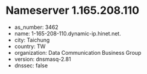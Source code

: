 # Nameserver 1.165.208.110

* as_number: 3462
* name: 1-165-208-110.dynamic-ip.hinet.net.
* city: Taichung
* country: TW
* organization: Data Communication Business Group
* version: dnsmasq-2.81
* dnssec: false
